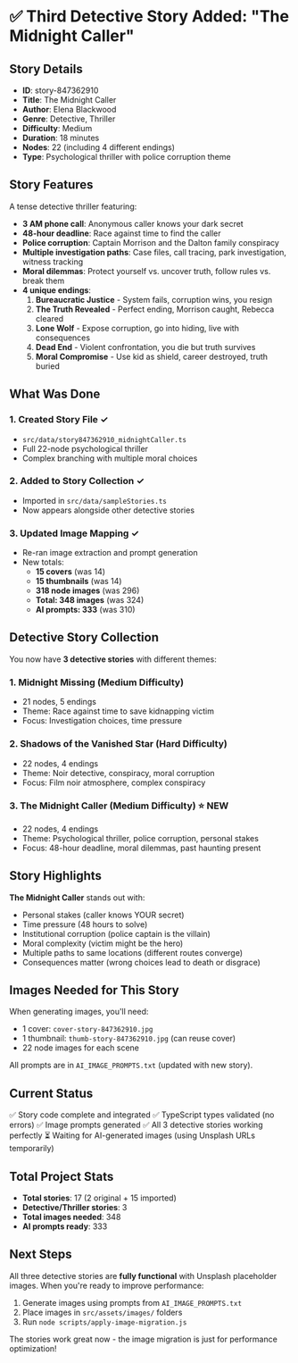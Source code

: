 # ✅ Third Detective Story Added: "The Midnight Caller"

## Story Details

- **ID**: story-847362910
- **Title**: The Midnight Caller
- **Author**: Elena Blackwood
- **Genre**: Detective, Thriller
- **Difficulty**: Medium
- **Duration**: 18 minutes
- **Nodes**: 22 (including 4 different endings)
- **Type**: Psychological thriller with police corruption theme

## Story Features

A tense detective thriller featuring:

- **3 AM phone call**: Anonymous caller knows your dark secret
- **48-hour deadline**: Race against time to find the caller
- **Police corruption**: Captain Morrison and the Dalton family conspiracy
- **Multiple investigation paths**: Case files, call tracing, park investigation, witness tracking
- **Moral dilemmas**: Protect yourself vs. uncover truth, follow rules vs. break them
- **4 unique endings**:
  1. **Bureaucratic Justice** - System fails, corruption wins, you resign
  2. **The Truth Revealed** - Perfect ending, Morrison caught, Rebecca cleared
  3. **Lone Wolf** - Expose corruption, go into hiding, live with consequences
  4. **Dead End** - Violent confrontation, you die but truth survives
  5. **Moral Compromise** - Use kid as shield, career destroyed, truth buried

## What Was Done

### 1. Created Story File ✓

- `src/data/story847362910_midnightCaller.ts`
- Full 22-node psychological thriller
- Complex branching with multiple moral choices

### 2. Added to Story Collection ✓

- Imported in `src/data/sampleStories.ts`
- Now appears alongside other detective stories

### 3. Updated Image Mapping ✓

- Re-ran image extraction and prompt generation
- New totals:
  - **15 covers** (was 14)
  - **15 thumbnails** (was 14)
  - **318 node images** (was 296)
  - **Total: 348 images** (was 324)
  - **AI prompts: 333** (was 310)

## Detective Story Collection

You now have **3 detective stories** with different themes:

### 1. Midnight Missing (Medium Difficulty)

- 21 nodes, 5 endings
- Theme: Race against time to save kidnapping victim
- Focus: Investigation choices, time pressure

### 2. Shadows of the Vanished Star (Hard Difficulty)

- 22 nodes, 4 endings
- Theme: Noir detective, conspiracy, moral corruption
- Focus: Film noir atmosphere, complex conspiracy

### 3. The Midnight Caller (Medium Difficulty) ⭐ NEW

- 22 nodes, 4 endings
- Theme: Psychological thriller, police corruption, personal stakes
- Focus: 48-hour deadline, moral dilemmas, past haunting present

## Story Highlights

**The Midnight Caller** stands out with:

- Personal stakes (caller knows YOUR secret)
- Time pressure (48 hours to solve)
- Institutional corruption (police captain is the villain)
- Moral complexity (victim might be the hero)
- Multiple paths to same locations (different routes converge)
- Consequences matter (wrong choices lead to death or disgrace)

## Images Needed for This Story

When generating images, you'll need:

- 1 cover: `cover-story-847362910.jpg`
- 1 thumbnail: `thumb-story-847362910.jpg` (can reuse cover)
- 22 node images for each scene

All prompts are in `AI_IMAGE_PROMPTS.txt` (updated with new story).

## Current Status

✅ Story code complete and integrated
✅ TypeScript types validated (no errors)
✅ Image prompts generated
✅ All 3 detective stories working perfectly
⏳ Waiting for AI-generated images (using Unsplash URLs temporarily)

## Total Project Stats

- **Total stories**: 17 (2 original + 15 imported)
- **Detective/Thriller stories**: 3
- **Total images needed**: 348
- **AI prompts ready**: 333

## Next Steps

All three detective stories are **fully functional** with Unsplash placeholder images. When you're ready to improve performance:

1. Generate images using prompts from `AI_IMAGE_PROMPTS.txt`
2. Place images in `src/assets/images/` folders
3. Run `node scripts/apply-image-migration.js`

The stories work great now - the image migration is just for performance optimization!
